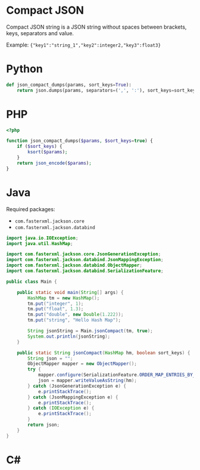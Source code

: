 # Compact JSON

Compact JSON string is a JSON string without spaces between brackets, keys, separators and value.

Example: `{"key1":"string_1","key2":integer2,"key3":float3}`

# Python

```python
def json_compact_dumps(params, sort_keys=True):
    return json.dumps(params, separators=(',', ':'), sort_keys=sort_keys)
```

# PHP

```php
<?php

function json_compact_dumps($params, $sort_keys=true) {
    if ($sort_keys) {
        ksort($params);
    }
    return json_encode($params);
}
```

# Java

Required packages:
- `com.fasterxml.jackson.core`
- `com.fasterxml.jackson.databind`

```java
import java.io.IOException;
import java.util.HashMap;

import com.fasterxml.jackson.core.JsonGenerationException;
import com.fasterxml.jackson.databind.JsonMappingException;
import com.fasterxml.jackson.databind.ObjectMapper;
import com.fasterxml.jackson.databind.SerializationFeature;

public class Main {

    public static void main(String[] args) {
        HashMap tm = new HashMap();
        tm.put("integer", 1);
        tm.put("float", 1.3);
        tm.put("double", new Double(1.222));
        tm.put("string", "Hello Hash Map");

        String jsonString = Main.jsonCompact(tm, true);
        System.out.println(jsonString);
    }

    public static String jsonCompact(HashMap hm, boolean sort_keys) {
        String json = "";
        ObjectMapper mapper = new ObjectMapper();
        try {
            mapper.configure(SerializationFeature.ORDER_MAP_ENTRIES_BY_KEYS, sort_keys);
            json = mapper.writeValueAsString(hm);
        } catch (JsonGenerationException e) {
            e.printStackTrace();
        } catch (JsonMappingException e) {
            e.printStackTrace();
        } catch (IOException e) {
            e.printStackTrace();
        }
        return json;
    }
}
```

# C#